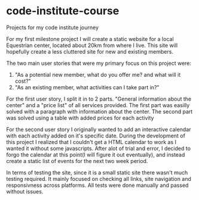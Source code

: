 # code-institute-course
Projects for my code institute journey

For my first milestone project I will create a static website for a local Equestrian center, located about 20km from where I live. This site will hopefully create a less cluttered site for new and existing members.

The two main user stories that were my primary focus on this project were:
1. "As a potential new member, what do you offer me? and what will it cost?" 
2. "As an existing member, what activities can I take part in?"

For the first user story, I split it in to 2 parts. "General information about the center" and a "price list" of all services provided. The first part was easilly solved with a paragraph with information about the center. The second part was solved using a table with added prices for each activity

For the second user story I originally wanted to add an interactive calendar with each activity added on it's specific date. During the development of this project I realized that I couldn't get a HTML calendar to work as I wanted it without some javascripts. After alot of trial and error, I decided to forgo the calendar at this point(I will figure it out eventually), and instead create a static list of events for the next two week period. 

In terms of testing the site, since it is a small static site there wasn't much testing required. It mainly focused on checking all links, site navigation and responsivness across platforms. All tests were done manually and passed without issues. 

